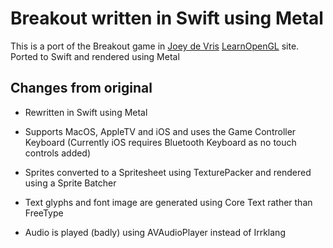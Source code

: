 # Breakout written in Swift using Metal

This is a port of the Breakout game in [Joey de Vris](http://joeydevries.com/#home) [LearnOpenGL](https://learnopengl.com) site. Ported to Swift and rendered using Metal

## Changes from original

- Rewritten in Swift using Metal

- Supports MacOS, AppleTV and iOS and uses the Game Controller Keyboard (Currently iOS requires Bluetooth Keyboard as no touch controls added)

- Sprites converted to a Spritesheet using TexturePacker and rendered using a Sprite Batcher

- Text glyphs and font image are generated using Core Text rather than FreeType

- Audio is played (badly) using AVAudioPlayer instead of Irrklang


